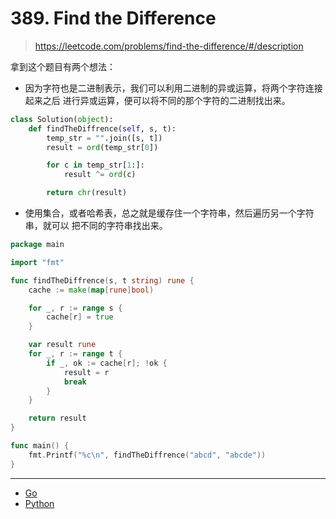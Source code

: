 # 389. Find the Difference

> https://leetcode.com/problems/find-the-difference/#/description

拿到这个题目有两个想法：

- 因为字符也是二进制表示，我们可以利用二进制的异或运算，将两个字符连接起来之后
进行异或运算，便可以将不同的那个字符的二进制找出来。

```python
class Solution(object):
    def findTheDiffrence(self, s, t):
        temp_str = "".join([s, t])
        result = ord(temp_str[0])

        for c in temp_str[1:]:
            result ^= ord(c)

        return chr(result)
```

- 使用集合，或者哈希表，总之就是缓存住一个字符串，然后遍历另一个字符串，就可以
把不同的字符串找出来。

```go
package main

import "fmt"

func findTheDiffrence(s, t string) rune {
	cache := make(map[rune]bool)

	for _, r := range s {
		cache[r] = true
	}

	var result rune
	for _, r := range t {
		if _, ok := cache[r]; !ok {
			result = r
			break
		}
	}

	return result
}

func main() {
	fmt.Printf("%c\n", findTheDiffrence("abcd", "abcde"))
}
```

-----

- [Go](./code/389.find_the_diffrence.go)
- [Python](./code/389.find_the_diffrence.py)
